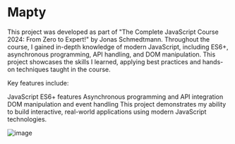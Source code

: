 # Mapty
This project was developed as part of "The Complete JavaScript Course 2024: From Zero to Expert!" by Jonas Schmedtmann. Throughout the course, I gained in-depth knowledge of modern JavaScript, including ES6+, asynchronous programming, API handling, and DOM manipulation. This project showcases the skills I learned, applying best practices and hands-on techniques taught in the course.

Key features include:

JavaScript ES6+ features
Asynchronous programming and API integration
DOM manipulation and event handling
This project demonstrates my ability to build interactive, real-world applications using modern JavaScript technologies.

![image](https://github.com/user-attachments/assets/10a72a4a-4870-413e-8aec-e8bca27d4b52)

